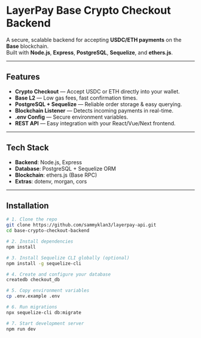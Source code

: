 # LayerPay Base Crypto Checkout Backend

A secure, scalable backend for accepting **USDC/ETH payments** on the **Base** blockchain.  
Built with **Node.js**, **Express**, **PostgreSQL**, **Sequelize**, and **ethers.js**.

---

## Features
- **Crypto Checkout** — Accept USDC or ETH directly into your wallet.
- **Base L2** — Low gas fees, fast confirmation times.
- **PostgreSQL + Sequelize** — Reliable order storage & easy querying.
- **Blockchain Listener** — Detects incoming payments in real-time.
- **.env Config** — Secure environment variables.
- **REST API** — Easy integration with your React/Vue/Next frontend.

---

## Tech Stack
- **Backend**: Node.js, Express
- **Database**: PostgreSQL + Sequelize ORM
- **Blockchain**: ethers.js (Base RPC)
- **Extras**: dotenv, morgan, cors

---

## Installation

```bash
# 1. Clone the repo
git clone https://github.com/sammyklan3/layerpay-api.git
cd base-crypto-checkout-backend

# 2. Install dependencies
npm install

# 3. Install Sequelize CLI globally (optional)
npm install -g sequelize-cli

# 4. Create and configure your database
createdb checkout_db

# 5. Copy environment variables
cp .env.example .env

# 6. Run migrations
npx sequelize-cli db:migrate

# 7. Start development server
npm run dev
